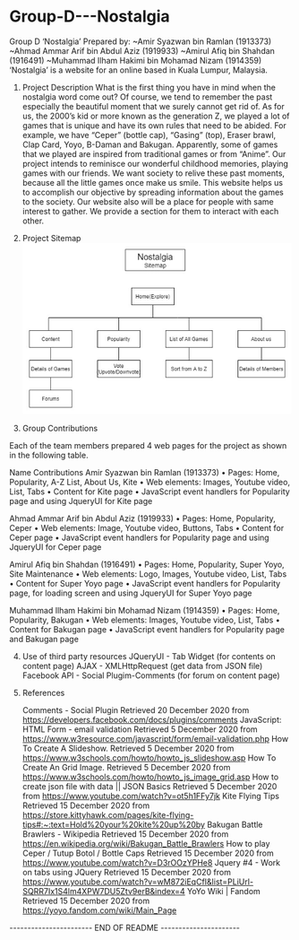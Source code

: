# Group-D---Nostalgia

Group D
‘Nostalgia’
Prepared by:
~Amir Syazwan bin Ramlan (1913373)
~Ahmad Ammar Arif bin Abdul Aziz (1919933)
~Amirul Afiq bin Shahdan (1916491)
~Muhammad Ilham Hakimi bin Mohamad Nizam (1914359)
‘Nostalgia’ is a website for an online based in Kuala Lumpur, Malaysia.

1. Project Description
   What is the first thing you have in mind when the nostalgia word come out? Of course, we tend to remember the past especially the beautiful moment that we surely cannot get rid of. As for us, the 2000’s kid or more known as the generation Z, we played a lot of games that is unique and have its own rules that need to be abided. For example, we have “Ceper” (bottle cap), “Gasing” (top), Eraser brawl, Clap Card, Yoyo, B-Daman and Bakugan. Apparently, some of games that we played are inspired from traditional games or from “Anime”.
   Our project intends to reminisce our wonderful childhood memories, playing games with our friends. We want society to relive these past moments, because all the little games once make us smile. This website helps us to accomplish our objective by spreading information about the games to the society. Our website also will be a place for people with same interest to gather. We provide a section for them to interact with each other.

2. Project Sitemap
   ![](images/sitemap.jpg)

3. Group Contributions

Each of the team members prepared 4 web pages for the project as shown in the following table.

Name Contributions
Amir Syazwan bin Ramlan (1913373)
• Pages: Home, Popularity, A-Z List, About Us, Kite
• Web elements: Images, Youtube video, List, Tabs
• Content for Kite page
• JavaScript event handlers for Popularity page and using JqueryUI for Kite page

Ahmad Ammar Arif bin Abdul Aziz (1919933)
• Pages: Home, Popularity, Ceper
• Web elements: Image, Youtube video, Buttons, Tabs
• Content for Ceper page
• JavaScript event handlers for Popularity page and using JqueryUI for Ceper page

Amirul Afiq bin Shahdan (1916491)
• Pages: Home, Popularity, Super Yoyo, Site Maintenance
• Web elements: Logo, Images, Youtube video, List, Tabs
• Content for Super Yoyo page
• JavaScript event handlers for Popularity page, for loading screen and using JqueryUI for Super Yoyo page

Muhammad Ilham Hakimi bin Mohamad Nizam (1914359)
• Pages: Home, Popularity, Bakugan
• Web elements: Images, Youtube video, List, Tabs
• Content for Bakugan page
• JavaScript event handlers for Popularity page and Bakugan page

4. Use of third party resources
   JQueryUI - Tab Widget (for contents on content page)
   AJAX - XMLHttpRequest (get data from JSON file)
   Facebook API - Social Plugim-Comments (for forum on content page)

5. References

   Comments - Social Plugin Retrieved 20 December 2020 from https://developers.facebook.com/docs/plugins/comments
   JavaScript: HTML Form - email validation Retrieved 5 December 2020 from https://www.w3resource.com/javascript/form/email-validation.php
   How To Create A Slideshow. Retrieved 5 December 2020 from https://www.w3schools.com/howto/howto_js_slideshow.asp
   How To Create An Grid Image. Retrieved 5 December 2020 from https://www.w3schools.com/howto/howto_js_image_grid.asp
   How to create json file with data || JSON Basics Retrieved 5 December 2020 from https://www.youtube.com/watch?v=ot5h1FFy7jk
   Kite Flying Tips Retrieved 15 December 2020 from https://store.kittyhawk.com/pages/kite-flying-tips#:~:text=Hold%20your%20kite%20up%20by
   Bakugan Battle Brawlers - Wikipedia Retrieved 15 December 2020 from https://en.wikipedia.org/wiki/Bakugan_Battle_Brawlers
   How to play Ceper / Tutup Botol / Bottle Caps Retrieved 15 December 2020 from https://www.youtube.com/watch?v=D3rOOzYPHe8
   Jquery #4 - Work on tabs using JQuery Retrieved 15 December 2020 from https://www.youtube.com/watch?v=wM872iEqCfI&list=PLiUrl-SQRR7Ix1S4lm4XPW7DU5Ztv9erB&index=4
   YoYo Wiki | Fandom Retrieved 15 December 2020 from https://yoyo.fandom.com/wiki/Main_Page

----------------------- END OF README ----------------------
